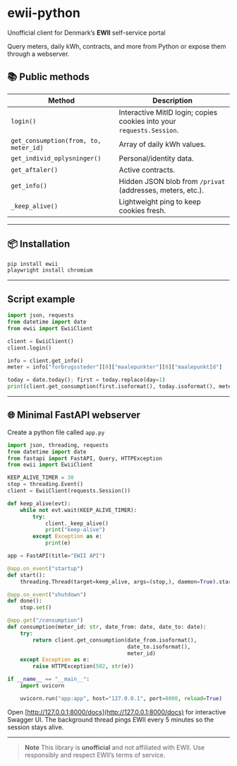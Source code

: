 # ewii-python

Unofficial client for Denmark’s **EWII** self-service portal

Query meters, daily kWh, contracts, and more from Python or expose them through a webserver.

## 📚 Public methods

| Method                                | Description                                                           |
| ------------------------------------- | --------------------------------------------------------------------- |
| `login()`               | Interactive MitID login; copies cookies into your `requests.Session`. |
| `get_consumption(from, to, meter_id)` | Array of daily kWh values.                                              |
| `get_individ_oplysninger()`           | Personal/identity data.                                               |
| `get_aftaler()`                       | Active contracts.                                                     |
| `get_info()`                          | Hidden JSON blob from `/privat` (addresses, meters, etc.).            |
| `_keep_alive()`                       | Lightweight ping to keep cookies fresh.                               |

---

## 📦 Installation

```bash
pip install ewii
playwright install chromium
```

---

## Script example

```python
import json, requests
from datetime import date
from ewii import EwiiClient

client = EwiiClient()
client.login()

info = client.get_info()
meter = info["forbrugssteder"][0]["maalepunkter"][0]["maalepunktId"]

today = date.today(); first = today.replace(day=1)
print(client.get_consumption(first.isoformat(), today.isoformat(), meter))
```

---

## 🌐 Minimal FastAPI webserver
Create a python file called `app.py`
```python
import json, threading, requests
from datetime import date
from fastapi import FastAPI, Query, HTTPException
from ewii import EwiiClient

KEEP_ALIVE_TIMER = 30
stop = threading.Event()
client = EwiiClient(requests.Session())

def keep_alive(evt):
    while not evt.wait(KEEP_ALIVE_TIMER):
        try:
            client._keep_alive()
            print("keep-alive")
        except Exception as e:
            print(e)

app = FastAPI(title="EWII API")

@app.on_event("startup")
def start():
    threading.Thread(target=keep_alive, args=(stop,), daemon=True).start()

@app.on_event("shutdown")
def done():
    stop.set()

@app.get("/consumption")
def consumption(meter_id: str, date_from: date, date_to: date):
    try:
        return client.get_consumption(date_from.isoformat(),
                                      date_to.isoformat(),
                                      meter_id)
    except Exception as e:
        raise HTTPException(502, str(e))

if __name__ == "__main__":
    import uvicorn

    uvicorn.run("app:app", host="127.0.0.1", port=8000, reload=True)
```

Open [http://127.0.0.1:8000/docs](http://127.0.0.1:8000/docs) for interactive Swagger UI. The background thread pings EWII every 5 minutes so the session stays alive.

---


> **Note**  This library is **unofficial** and not affiliated with EWII. Use responsibly and respect EWII’s terms of service.

